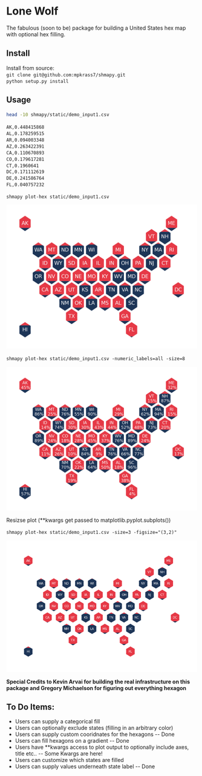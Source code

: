 # Lone Wolf
The fabulous (soon to be) package for building a United States hex map with optional hex filling.

## Install

Install from source:  
`git clone git@github.com:mpkrass7/shmapy.git`  
`python setup.py install` 

## Usage

```bash
head -10 shmapy/static/demo_input1.csv

AK,0.448415868
AL,0.178259515
AR,0.094003348
AZ,0.263422391
CA,0.110670893
CO,0.179617281
CT,0.1960641
DC,0.171112619
DE,0.241586764
FL,0.040757232
```

`shmapy plot-hex static/demo_input1.csv`

![](./shmapy/img/hex_out.png)

`shmapy plot-hex static/demo_input1.csv -numeric_labels=all -size=8`

![](./shmapy/img/hex_out_label.png)

Resizse plot (**kwargs get passed to matplotlib.pyplot.subplots())

`shmapy plot-hex static/demo_input1.csv -size=3 -figsize="(3,2)"`

![](./shmapy/img/hex_out_resize.png)

**Special Credits to Kevin Arvai for building the real infrastructure on this package and Gregory Michaelson for figuring out everything hexagon**

## To Do Items:
- Users can supply a categorical fill
- Users can optionally exclude states (filling in an arbitrary color)
- Users can supply custom cooridnates for the hexagons -- Done
- Users can fill hexagons on a gradient -- Done
- Users have **kwargs access to plot output to optionally include axes, title etc.. -- Some Kwargs are here!
- Users can customize which states are filled
- Users can supply values underneath state label -- Done